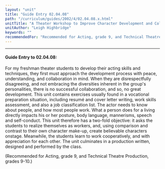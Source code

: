 ```yaml
---
layout: "unit"
title: "Guide Entry 02.04.08"
path: "/curriculum/guides/2002/4/02.04.08.x.html"
unitTitle: "A Theater Workshop to Improve Character Development and Collaboration Skills"
unitAuthor: "Leigh Highbridge"
keywords: ""
recommendedFor: "Recommended for Acting, grade 9, and Technical Theatre Production, grades 9-10."
---
```

<body>
<hr/>
 <h4>
  Guide Entry to 02.04.08:
 </h4>
 <p>
  For my freshman theater students to develop their acting skills and techniques, they first must approach the development process with peace, understanding, and collaboration in mind. When they are disrespectfully disagreeing, and not embracing the diversities inherent in the group's personalities, there is no successful collaboration, and so, no great development. This unit contains exercises usually found in a vocational preparation situation, including resumé and cover letter writing, work skills assessment, and also a job classification list. The actor needs to know about people, and how most people work. What a person does for a living directly impacts his or her posture, body language, mannerisms, speech and self-conduct. This unit therefore has a two-fold objective: it asks the students to realize themselves as workers, and, using comparison and contrast to their own character make-up, create believable characters onstage. Meanwhile, the students learn to work cooperatively, and with appreciation for each other. The unit culminates in a production written, designed and performed by the class.
 </p>
<p>
  (Recommended for Acting, grade 9, and Technical Theatre Production, grades 9-10.)
 </p>

</body>